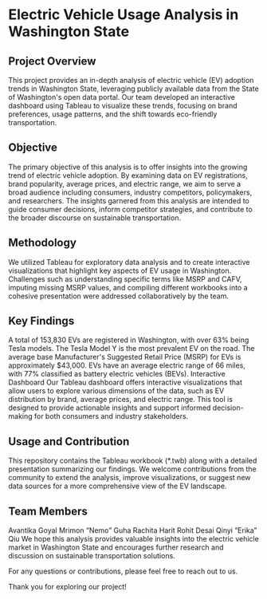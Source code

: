 # Electric Vehicle Usage Analysis in Washington State

## Project Overview
This project provides an in-depth analysis of electric vehicle (EV) adoption trends in Washington State, leveraging publicly available data from the State of Washington's open data portal. Our team developed an interactive dashboard using Tableau to visualize these trends, focusing on brand preferences, usage patterns, and the shift towards eco-friendly transportation.

## Objective
The primary objective of this analysis is to offer insights into the growing trend of electric vehicle adoption. By examining data on EV registrations, brand popularity, average prices, and electric range, we aim to serve a broad audience including consumers, industry competitors, policymakers, and researchers. The insights garnered from this analysis are intended to guide consumer decisions, inform competitor strategies, and contribute to the broader discourse on sustainable transportation.

## Methodology
We utilized Tableau for exploratory data analysis and to create interactive visualizations that highlight key aspects of EV usage in Washington. Challenges such as understanding specific terms like MSRP and CAFV, imputing missing MSRP values, and compiling different workbooks into a cohesive presentation were addressed collaboratively by the team.

## Key Findings
A total of 153,830 EVs are registered in Washington, with over 63% being Tesla models.
The Tesla Model Y is the most prevalent EV on the road.
The average base Manufacturer's Suggested Retail Price (MSRP) for EVs is approximately $43,000.
EVs have an average electric range of 66 miles, with 77% classified as battery electric vehicles (BEVs).
Interactive Dashboard
Our Tableau dashboard offers interactive visualizations that allow users to explore various dimensions of the data, such as EV distribution by brand, average prices, and electric range. This tool is designed to provide actionable insights and support informed decision-making for both consumers and industry stakeholders.

## Usage and Contribution
This repository contains the Tableau workbook (*.twb) along with a detailed presentation summarizing our findings. We welcome contributions from the community to extend the analysis, improve visualizations, or suggest new data sources for a more comprehensive view of the EV landscape.

## Team Members
Avantika Goyal
Mrimon “Nemo” Guha
Rachita Harit
Rohit Desai
Qinyi “Erika” Qiu
We hope this analysis provides valuable insights into the electric vehicle market in Washington State and encourages further research and discussion on sustainable transportation solutions.

For any questions or contributions, please feel free to reach out to us.

Thank you for exploring our project!

